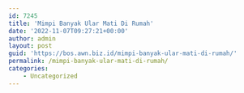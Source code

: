 ```yaml
---
id: 7245
title: 'Mimpi Banyak Ular Mati Di Rumah'
date: '2022-11-07T09:27:21+00:00'
author: admin
layout: post
guid: 'https://bos.awn.biz.id/mimpi-banyak-ular-mati-di-rumah/'
permalink: /mimpi-banyak-ular-mati-di-rumah/
categories:
    - Uncategorized
---
```


